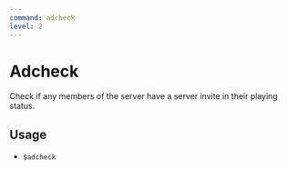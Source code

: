 ```yaml
---
command: adcheck
level: 2
---
```


# Adcheck

Check if any members of the server have a server invite in their playing status.

## Usage

 - `$adcheck`